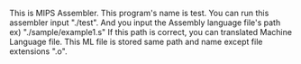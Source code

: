 This is MIPS Assembler. This program's name is test.
You can run this assembler input "./test".
And you input the Assembly language file's path 
ex) "./sample/example1.s"
If this path is correct, you can translated Machine Language file.
This ML file is stored same path and name except file extensions ".o".
